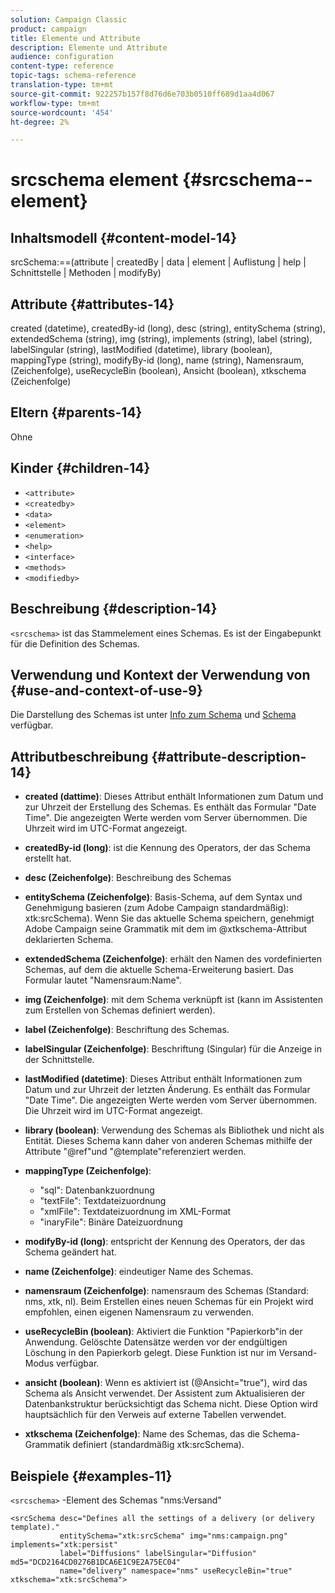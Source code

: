 ```yaml
---
solution: Campaign Classic
product: campaign
title: Elemente und Attribute
description: Elemente und Attribute
audience: configuration
content-type: reference
topic-tags: schema-reference
translation-type: tm+mt
source-git-commit: 922257b157f8d76d6e703b0510ff689d1aa4d067
workflow-type: tm+mt
source-wordcount: '454'
ht-degree: 2%

---
```



# srcschema element {#srcschema--element}

## Inhaltsmodell {#content-model-14}

srcSchema:==(attribute | createdBy | data | element | Auflistung | help | Schnittstelle | Methoden | modifyBy)

## Attribute {#attributes-14}

created (datetime), createdBy-id (long), desc (string), entitySchema (string), extendedSchema (string), img (string), implements (string), label (string), labelSingular (string), lastModified (datetime), library (boolean), mappingType (string), modifyBy-id (long), name (string), Namensraum,  (Zeichenfolge), useRecycleBin (boolean), Ansicht (boolean), xtkschema (Zeichenfolge)

## Eltern {#parents-14}

Ohne

## Kinder {#children-14}

* `<attribute>`
* `<createdby>`
* `<data>`
* `<element>`
* `<enumeration>`
* `<help>`
* `<interface>`
* `<methods>`
* `<modifiedby>`

## Beschreibung {#description-14}

`<srcschema>` ist das Stammelement eines Schemas. Es ist der Eingabepunkt für die Definition des Schemas.

## Verwendung und Kontext der Verwendung von {#use-and-context-of-use-9}

Die Darstellung des Schemas ist unter [Info zum Schema](../../../configuration/using/about-schema-reference.md) und [Schema](../../../configuration/using/schema-structure.md) verfügbar.

## Attributbeschreibung {#attribute-description-14}

* **created (dattime)**: Dieses Attribut enthält Informationen zum Datum und zur Uhrzeit der Erstellung des Schemas. Es enthält das Formular &quot;Date Time&quot;. Die angezeigten Werte werden vom Server übernommen. Die Uhrzeit wird im UTC-Format angezeigt.
* **createdBy-id (long)**: ist die Kennung des Operators, der das Schema erstellt hat.
* **desc (Zeichenfolge)**: Beschreibung des Schemas
* **entitySchema (Zeichenfolge)**: Basis-Schema, auf dem Syntax und Genehmigung basieren (zum Adobe Campaign standardmäßig): xtk:srcSchema). Wenn Sie das aktuelle Schema speichern, genehmigt Adobe Campaign seine Grammatik mit dem im @xtkschema-Attribut deklarierten Schema.
* **extendedSchema (Zeichenfolge)**: erhält den Namen des vordefinierten Schemas, auf dem die aktuelle Schema-Erweiterung basiert. Das Formular lautet &quot;Namensraum:Name&quot;.
* **img (Zeichenfolge)**: mit dem Schema verknüpft ist (kann im Assistenten zum Erstellen von Schemas definiert werden).
* **label (Zeichenfolge)**: Beschriftung des Schemas.
* **labelSingular (Zeichenfolge)**: Beschriftung (Singular) für die Anzeige in der Schnittstelle.
* **lastModified (datetime)**: Dieses Attribut enthält Informationen zum Datum und zur Uhrzeit der letzten Änderung. Es enthält das Formular &quot;Date Time&quot;. Die angezeigten Werte werden vom Server übernommen. Die Uhrzeit wird im UTC-Format angezeigt.
* **library (boolean)**: Verwendung des Schemas als Bibliothek und nicht als Entität. Dieses Schema kann daher von anderen Schemas mithilfe der Attribute &quot;@ref&quot;und &quot;@template&quot;referenziert werden.
* **mappingType (Zeichenfolge)**:

   * &quot;sql&quot;: Datenbankzuordnung
   * &quot;textFile&quot;: Textdateizuordnung
   * &quot;xmlFile&quot;: Textdateizuordnung im XML-Format
   * &quot;inaryFile&quot;: Binäre Dateizuordnung

* **modifyBy-id (long)**: entspricht der Kennung des Operators, der das Schema geändert hat.
* **name (Zeichenfolge)**: eindeutiger Name des Schemas.
* **namensraum (Zeichenfolge)**: namensraum des Schemas (Standard: nms, xtk, nl). Beim Erstellen eines neuen Schemas für ein Projekt wird empfohlen, einen eigenen Namensraum zu verwenden.
* **useRecycleBin (boolean)**: Aktiviert die Funktion &quot;Papierkorb&quot;in der Anwendung. Gelöschte Datensätze werden vor der endgültigen Löschung in den Papierkorb gelegt. Diese Funktion ist nur im Versand-Modus verfügbar.
* **ansicht (boolean)**: Wenn es aktiviert ist (@Ansicht=&quot;true&quot;), wird das Schema als Ansicht verwendet. Der Assistent zum Aktualisieren der Datenbankstruktur berücksichtigt das Schema nicht. Diese Option wird hauptsächlich für den Verweis auf externe Tabellen verwendet.
* **xtkschema (Zeichenfolge)**: Name des Schemas, das die Schema-Grammatik definiert (standardmäßig xtk:srcSchema).

## Beispiele {#examples-11}

`<srcschema>` -Element des Schemas &quot;nms:Versand&quot;

```
<srcSchema desc="Defines all the settings of a delivery (or delivery template)."  
           entitySchema="xtk:srcSchema" img="nms:campaign.png" implements="xtk:persist" 
           label="Diffusions" labelSingular="Diffusion" md5="DCD2164CD0276B1DCA6E1C9E2A75EC04"
           name="delivery" namespace="nms" useRecycleBin="true" xtkschema="xtk:srcSchema">
```
